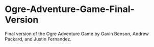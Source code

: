 # Ogre-Adventure-Game-Final-Version
Final version of the Ogre Adventure Game by Gavin Benson, Andrew Packard, and Justin Fernandez.
